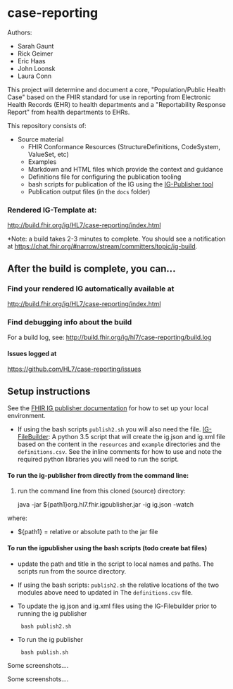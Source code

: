 # case-reporting

Authors:

- Sarah Gaunt
- Rick Geimer
- Eric Haas
- John Loonsk
- Laura Conn

This project will determine and document a core, "Population/Public Health Case" based on the FHIR standard for use in reporting from Electronic Health Records (EHR) to health departments and a "Reportability Response Report" from health departments to EHRs.

This repository consists of:

- Source material
  - FHIR Conformance Resources (StructureDefinitions, CodeSystem, ValueSet, etc)
  - Examples
  - Markdown and HTML files which provide the context and guidance
  - Definitions file for configuring the publication tooling
  - bash scripts for publication of the IG using the [IG-Publisher tool](http://wiki.hl7.org/index.php?title=IG_Publisher_Documentation)
  - Publication output files (in the `docs` folder)

### Rendered IG-Template at:

http://build.fhir.org/ig/HL7/case-reporting/index.html

*Note: a build takes 2-3 minutes to complete. You should see a notification at https://chat.fhir.org/#narrow/stream/committers/topic/ig-build.

## After the build is complete, you can...

### Find your rendered IG automatically available at

http://build.fhir.org/ig/HL7/case-reporting/index.html

### Find debugging info about the build

For a build log, see:
http://build.fhir.org/ig/hl7/case-reporting/build.log

#### Issues logged at 

https://github.com/HL7/case-reporting/issues


## Setup instructions

See the [FHIR IG publisher documentation](http://wiki.hl7.org/index.php?title=IG_Publisher_Documentation)  for how to set up your local environment.
<!--
In order to create and publish this implementation guide using the IG-Publisher, other modules are needed which contains the templates and static html files. You will also need to import these modules

- [IG-Template](https://github.com/Healthedata1/IG-Template): a module containing all the static template and pages and build files for FHIR IG Publishing
-->
- If using the bash scripts `publish2.sh` you will also need the file. [IG-FileBuilder](https://github.com/Healthedata1/FHIR-IGPub-filebuilder): A python 3.5 script that will create the ig.json and ig.xml file based on the content in the `resources` and `example` directories and the `definitions.csv`.  See the inline comments for how to use and note the required python libraries you will need to run the script.

#### To run the ig-publisher from directly from the command line:

1. run the command line from this cloned (source) directory:

      java -jar ${path1}org.hl7.fhir.igpublisher.jar -ig ig.json -watch

where:
- ${path1} = relative or absolute path to the jar file


####  To run the igpublisher using the bash scripts (todo create bat files)

- update the path and title in the script to local names and paths.  The scripts run from the source directory.
- If using the bash scripts:  `publish2.sh` the relative locations of the two modules above need to updated in The `definitions.csv` file.
- To update the ig.json and ig.xml files using the IG-Filebuilder prior to running the ig publisher

       bash publish2.sh

- To run the ig publisher


       bash publish.sh

Some screenshots....

Some screenshots....
